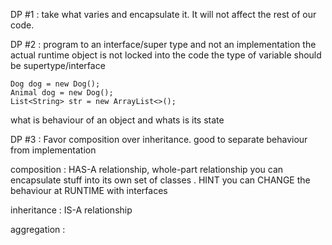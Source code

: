 
DP #1 : take what varies and encapsulate it. It will not affect the rest of our code.

DP #2 : program to an interface/super type and not an implementation
    the actual runtime object is not locked into the code
    the type of variable should be supertype/interface

    Dog dog = new Dog();
    Animal dog = new Dog();
    List<String> str = new ArrayList<>();

what is behaviour of an object and whats is its state

DP #3 : Favor composition over inheritance. good to separate behaviour from implementation

composition : HAS-A relationship, whole-part relationship 
    you can encapsulate stuff into its own set of classes . HINT
    you can CHANGE the behaviour at RUNTIME with interfaces

inheritance : IS-A relationship

aggregation : 


